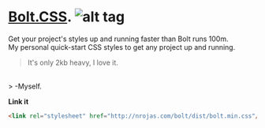 # [Bolt.CSS](http://nrojas.com/bolt). ![alt tag](http://nrojas.com/bolt/logo20.png)

Get your project's styles up and running faster than Bolt runs 100m. <br />
My personal quick-start CSS styles to get any project up and running.
<br />
> It's only 2kb heavy, I love it.
<br />
> -Myself.

**Link it**

```html
<link rel="stylesheet" href="http://nrojas.com/bolt/dist/bolt.min.css"/>
